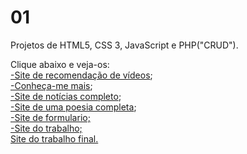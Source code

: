 # 01
Projetos de HTML5, CSS 3, JavaScript e PHP("CRUD").

Clique abaixo e veja-os:
<br>
<a href="https://marciojorgemelo.github.io/01/sitedevideos/index.html" target="_blank">-Site de recomendação de vídeos</a>;
<br>
<a href="https://marciojorgemelo.github.io/01/redes-sociais/index.html" target="_blank">-Conheça-me mais</a>;
<br>
<a href="https://marciojorgemelo.github.io/01/site-android/index.html" target="_blank">-Site de notícias completo</a>;
<br>
<a href="https://marciojorgemelo.github.io/01/cordel-moderno/index.html" target="_blank">-Site de uma poesia completa</a>;
<br>
<a href="https://marciojorgemelo.github.io/01/projeto-redes/pacote-d013/pacote-d013/index.html" target="_blank">-Site de formulario;</a>
<br>
<a href="https://marciojorgemelo.github.io/01/site-completo01/index.html" target="_blank">-Site do trabalho;</a>
<br>
<a href="https://marciojorgemelo.github.io/01/projeto-final/index.html" target="_blank">Site do trabalho final.</a>
<br>

 
